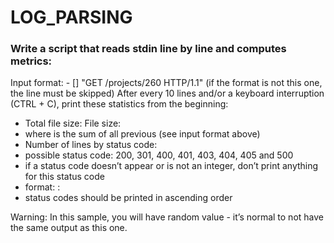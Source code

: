 # LOG_PARSING
### Write a script that reads stdin line by line and computes metrics:

Input format: <IP Address> - [<date>] "GET /projects/260 HTTP/1.1" <status code> <file size> (if the format is not this one, the line must be skipped) After every 10 lines and/or a keyboard interruption (CTRL + C), print these statistics from the beginning:
- Total file size: File size: <total size>
- where <total size> is the sum of all previous <file size> (see input format above)
- Number of lines by status code:
- possible status code: 200, 301, 400, 401, 403, 404, 405 and 500
- if a status code doesn’t appear or is not an integer, don’t print anything for this status code
- format: <status code>: <number>
- status codes should be printed in ascending order

Warning: In this sample, you will have random value - it’s normal to not have the same output as this one.
